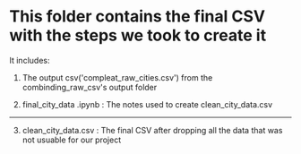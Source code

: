 # This folder contains the final CSV with the steps we took to create it

It includes:

1. The output csv('compleat_raw_cities.csv') from the combinding_raw_csv's output folder

2. final_city_data .ipynb : The notes used to create clean_city_data.csv
---- 

3. clean_city_data.csv : The final CSV after dropping all the data that was not usuable for our project 

